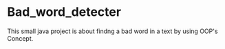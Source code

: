 # Bad_word_detecter
This small java project is about findng a bad word in a text by using OOP's Concept.
